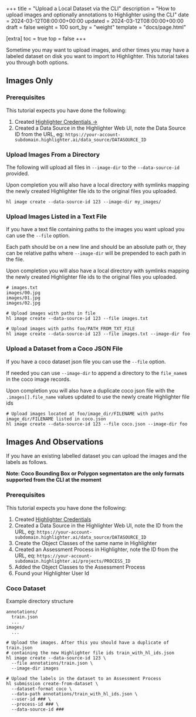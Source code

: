 +++
title = "Upload a Local Dataset via the CLI"
description = "How to upload images and optionally annotations to Highlighter using the CLI"
date = 2024-03-12T08:00:00+00:00
updated = 2024-03-12T08:00:00+00:00
draft = false
weight = 100
sort_by = "weight"
template = "docs/page.html"

[extra]
toc = true
top = false
+++

Sometime you may want to upload images, and other times you may have a labeled
dataset on disk you want to import to Highlighter. This tutorial takes you through
both options.


## Images Only

### Prerequisites
  
This tutorial expects you have done the following:

  1. Created [Highlighter Credentials →](../highlighter-credentials/)
  2. Created a Data Source in the Highlighter Web UI, note the Data Source ID from the URL, eg:
  `https://your-account-subdomain.highlighter.ai/data_source/DATASOURCE_ID`


### Upload Images From a Directory

The following will upload all files in `--image-dir` to the `--data-source-id`
provided.

Upon completion you will also have a local directory with symlinks mapping the
newly created Highlighter file ids to the original files you uploaded.

```shell
hl image create --data-source-id 123 --image-dir my_images/
```


### Upload Images Listed in a Text File

If you have a text file containing paths to the images you want upload you can
use the `--file` option.

Each path should be on a new line and should be an absolute path or, they can
be relative paths where `--image-dir` will be prepended to each path in the file.

Upon completion you will also have a local directory with symlinks mapping the
newly created Highlighter file ids to the original files you uploaded.

```
# images.txt
images/00.jpg
images/01.jpg
images/02.jpg
```

```shell
# Upload images with paths in file
hl image create --data-source-id 123 --file images.txt

# Upload images with paths foo/PATH_FROM_TXT_FILE
hl image create --data-source-id 123 --file images.txt --image-dir foo
```

### Upload a Dataset from a Coco JSON File

If you have a coco dataset json file you can use the `--file` option.

If needed you can use `--image-dir` to append a directory to the `file_name`s
in the coco image records.

Upon completion you will also have a duplicate coco json file with the `.images[].file_name` values updated to use the newly create Highlighter file ids

```shell
# Upload images located at foo/image_dir/FILENAME with paths image_dir/FILENAME listed in coco.json
hl image create --data-source-id 123 --file coco.json --image-dir foo
```

## Images And Observations

If you have an existing labelled dataset you can upload the images and 
the labels as follows.

**Note: Coco Bounding Box or Polygon segmentaton are the only formats supported from the CLI at the moment**

### Prerequisites
  
This tutorial expects you have done the following:

  1. Created [Highlighter Credentials](./highlighter-credentials.md)
  2. Created a Data Source in the Highlighter Web UI, note the ID from the URL, eg:
  `https://your-account-subdomain.highlighter.ai/data_source/DATASOURCE_ID`
  4. Create the Object Classes of the same name in Highlighter
  3. Created an Assessment Process in Highlighter, note the ID from the URL, eq:
  `https://your-account-subdomain.highlighter.ai/projects/PROCESS_ID`
  5. Added the Object Classes to the Assessment Process
  6. Found your Highlighter User Id

### Coco Dataset

Example directory structure

```
annotations/
  train.json
  ...
images/
  ...
```

```shell
# Upload the images. After this you should have a duplicate of train.json
# containing the new Highlighter file ids train_with_hl_ids.json
hl image create --data-source-id 123 \
  --file annotations/train.json \
  --image-dir images

# Upload the labels in the dataset to an Assessment Process
hl submission create-from-dataset \
  --dataset-format coco \
  --data-path annotations/train_with_hl_ids.json \
  --user-id ### \
  --process-id ### \
  --data-source-id ###
```

